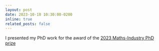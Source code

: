 ```yaml
---
layout: post
date: 2023-10-10 10:30:00-0200
inline: true
related_posts: false
---
```


I presented my PhD work for the award of the [2023 Maths-Industry PhD prize](https://www.agence-maths-entreprises.fr/public/pages/activities/prix-de-these/prix2these-2023.html)